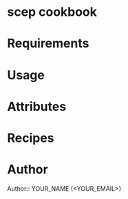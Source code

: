 # scep cookbook

# Requirements

# Usage

# Attributes

# Recipes

# Author

Author:: YOUR_NAME (<YOUR_EMAIL>)
